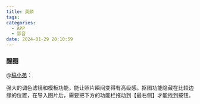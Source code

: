 ```yaml
---
title: 美颜
tags:
categories:
  - APP
  - 影音
date: 2024-01-29 20:10:59
---
```


### 醒图

@[稿小弟](https://zhuanlan.zhihu.com/p/402770623)：

强大的调色滤镜和模板功能，能让照片瞬间变得有高级感。抠图功能隐藏在比较边缘的位置，在导入图片后，需要把下方的功能栏拖动到【最右侧】才能找到按钮。<!--more-->

